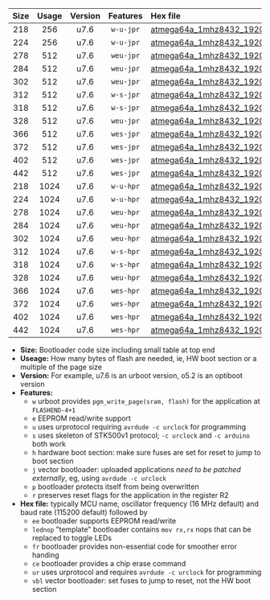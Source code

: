 |Size|Usage|Version|Features|Hex file|
|:-:|:-:|:-:|:-:|:--|
|218|256|u7.6|`w-u-jpr`|[atmega64a_1mhz8432_19200bps_ur_vbl.hex](https://raw.githubusercontent.com/stefanrueger/urboot/main/atmega64a_1mhz8432_19200bps_ur_vbl.hex)|
|224|256|u7.6|`w-u-jpr`|[atmega64a_1mhz8432_19200bps_lednop_ur_vbl.hex](https://raw.githubusercontent.com/stefanrueger/urboot/main/atmega64a_1mhz8432_19200bps_lednop_ur_vbl.hex)|
|278|512|u7.6|`weu-jpr`|[atmega64a_1mhz8432_19200bps_ee_ur_vbl.hex](https://raw.githubusercontent.com/stefanrueger/urboot/main/atmega64a_1mhz8432_19200bps_ee_ur_vbl.hex)|
|284|512|u7.6|`weu-jpr`|[atmega64a_1mhz8432_19200bps_ee_lednop_ur_vbl.hex](https://raw.githubusercontent.com/stefanrueger/urboot/main/atmega64a_1mhz8432_19200bps_ee_lednop_ur_vbl.hex)|
|302|512|u7.6|`weu-jpr`|[atmega64a_1mhz8432_19200bps_ee_lednop_fr_ur_vbl.hex](https://raw.githubusercontent.com/stefanrueger/urboot/main/atmega64a_1mhz8432_19200bps_ee_lednop_fr_ur_vbl.hex)|
|312|512|u7.6|`w-s-jpr`|[atmega64a_1mhz8432_19200bps_vbl.hex](https://raw.githubusercontent.com/stefanrueger/urboot/main/atmega64a_1mhz8432_19200bps_vbl.hex)|
|318|512|u7.6|`w-s-jpr`|[atmega64a_1mhz8432_19200bps_lednop_vbl.hex](https://raw.githubusercontent.com/stefanrueger/urboot/main/atmega64a_1mhz8432_19200bps_lednop_vbl.hex)|
|328|512|u7.6|`weu-jpr`|[atmega64a_1mhz8432_19200bps_ee_lednop_fr_ce_ur_vbl.hex](https://raw.githubusercontent.com/stefanrueger/urboot/main/atmega64a_1mhz8432_19200bps_ee_lednop_fr_ce_ur_vbl.hex)|
|366|512|u7.6|`wes-jpr`|[atmega64a_1mhz8432_19200bps_ee_vbl.hex](https://raw.githubusercontent.com/stefanrueger/urboot/main/atmega64a_1mhz8432_19200bps_ee_vbl.hex)|
|372|512|u7.6|`wes-jpr`|[atmega64a_1mhz8432_19200bps_ee_lednop_vbl.hex](https://raw.githubusercontent.com/stefanrueger/urboot/main/atmega64a_1mhz8432_19200bps_ee_lednop_vbl.hex)|
|402|512|u7.6|`wes-jpr`|[atmega64a_1mhz8432_19200bps_ee_lednop_fr_vbl.hex](https://raw.githubusercontent.com/stefanrueger/urboot/main/atmega64a_1mhz8432_19200bps_ee_lednop_fr_vbl.hex)|
|442|512|u7.6|`wes-jpr`|[atmega64a_1mhz8432_19200bps_ee_lednop_fr_ce_vbl.hex](https://raw.githubusercontent.com/stefanrueger/urboot/main/atmega64a_1mhz8432_19200bps_ee_lednop_fr_ce_vbl.hex)|
|218|1024|u7.6|`w-u-hpr`|[atmega64a_1mhz8432_19200bps_ur.hex](https://raw.githubusercontent.com/stefanrueger/urboot/main/atmega64a_1mhz8432_19200bps_ur.hex)|
|224|1024|u7.6|`w-u-hpr`|[atmega64a_1mhz8432_19200bps_lednop_ur.hex](https://raw.githubusercontent.com/stefanrueger/urboot/main/atmega64a_1mhz8432_19200bps_lednop_ur.hex)|
|278|1024|u7.6|`weu-hpr`|[atmega64a_1mhz8432_19200bps_ee_ur.hex](https://raw.githubusercontent.com/stefanrueger/urboot/main/atmega64a_1mhz8432_19200bps_ee_ur.hex)|
|284|1024|u7.6|`weu-hpr`|[atmega64a_1mhz8432_19200bps_ee_lednop_ur.hex](https://raw.githubusercontent.com/stefanrueger/urboot/main/atmega64a_1mhz8432_19200bps_ee_lednop_ur.hex)|
|302|1024|u7.6|`weu-hpr`|[atmega64a_1mhz8432_19200bps_ee_lednop_fr_ur.hex](https://raw.githubusercontent.com/stefanrueger/urboot/main/atmega64a_1mhz8432_19200bps_ee_lednop_fr_ur.hex)|
|312|1024|u7.6|`w-s-hpr`|[atmega64a_1mhz8432_19200bps.hex](https://raw.githubusercontent.com/stefanrueger/urboot/main/atmega64a_1mhz8432_19200bps.hex)|
|318|1024|u7.6|`w-s-hpr`|[atmega64a_1mhz8432_19200bps_lednop.hex](https://raw.githubusercontent.com/stefanrueger/urboot/main/atmega64a_1mhz8432_19200bps_lednop.hex)|
|328|1024|u7.6|`weu-hpr`|[atmega64a_1mhz8432_19200bps_ee_lednop_fr_ce_ur.hex](https://raw.githubusercontent.com/stefanrueger/urboot/main/atmega64a_1mhz8432_19200bps_ee_lednop_fr_ce_ur.hex)|
|366|1024|u7.6|`wes-hpr`|[atmega64a_1mhz8432_19200bps_ee.hex](https://raw.githubusercontent.com/stefanrueger/urboot/main/atmega64a_1mhz8432_19200bps_ee.hex)|
|372|1024|u7.6|`wes-hpr`|[atmega64a_1mhz8432_19200bps_ee_lednop.hex](https://raw.githubusercontent.com/stefanrueger/urboot/main/atmega64a_1mhz8432_19200bps_ee_lednop.hex)|
|402|1024|u7.6|`wes-hpr`|[atmega64a_1mhz8432_19200bps_ee_lednop_fr.hex](https://raw.githubusercontent.com/stefanrueger/urboot/main/atmega64a_1mhz8432_19200bps_ee_lednop_fr.hex)|
|442|1024|u7.6|`wes-hpr`|[atmega64a_1mhz8432_19200bps_ee_lednop_fr_ce.hex](https://raw.githubusercontent.com/stefanrueger/urboot/main/atmega64a_1mhz8432_19200bps_ee_lednop_fr_ce.hex)|

- **Size:** Bootloader code size including small table at top end
- **Useage:** How many bytes of flash are needed, ie, HW boot section or a multiple of the page size
- **Version:** For example, u7.6 is an urboot version, o5.2 is an optiboot version
- **Features:**
  + `w` urboot provides `pgm_write_page(sram, flash)` for the application at `FLASHEND-4+1`
  + `e` EEPROM read/write support
  + `u` uses urprotocol requiring `avrdude -c urclock` for programming
  + `s` uses skeleton of STK500v1 protocol; `-c urclock` and `-c arduino` both work
  + `h` hardware boot section: make sure fuses are set for reset to jump to boot section
  + `j` vector bootloader: uploaded applications *need to be patched externally*, eg, using `avrdude -c urclock`
  + `p` bootloader protects itself from being overwritten
  + `r` preserves reset flags for the application in the register R2
- **Hex file:** typically MCU name, oscillator frequency (16 MHz default) and baud rate (115200 default) followed by
  + `ee` bootloader supports EEPROM read/write
  + `lednop` "template" bootloader contains `mov rx,rx` nops that can be replaced to toggle LEDs
  + `fr` bootloader provides non-essential code for smoother error handing
  + `ce` bootloader provides a chip erase command
  + `ur` uses urprotocol and requires `avrdude -c urclock` for programming
  + `vbl` vector bootloader: set fuses to jump to reset, not the HW boot section
